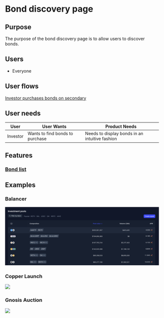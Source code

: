 # Bond discovery page

## Purpose

The purpose of the bond discovery page is to allow users to discover bonds.

## Users

- Everyone

## User flows

[Investor purchases bonds on secondary](../../user_flows/investors/purchase_product_on_secondary.md)

## User needs

| User     | User Wants                      | Product Needs                                  |
| -------- | ------------------------------- | ---------------------------------------------- |
| Investor | Wants to find bonds to purchase | Needs to display bonds in an intuitive fashion |

## Features

### [Bond list](features/bond_list.md)

## Examples

### Balancer

![](../../assets/balancer/discovery_page.png)

### Copper Launch

![](../../assets/copper/auction_discovery_page.png)

### Gnosis Auction

![](../../assets/gnosis/auction_discovery_page.png)
